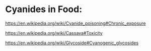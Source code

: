 # Cyanides in Food:
https://en.wikipedia.org/wiki/Cyanide_poisoning#Chronic_exposure

https://en.wikipedia.org/wiki/Cassava#Toxicity

https://en.wikipedia.org/wiki/Glycoside#Cyanogenic_glycosides
